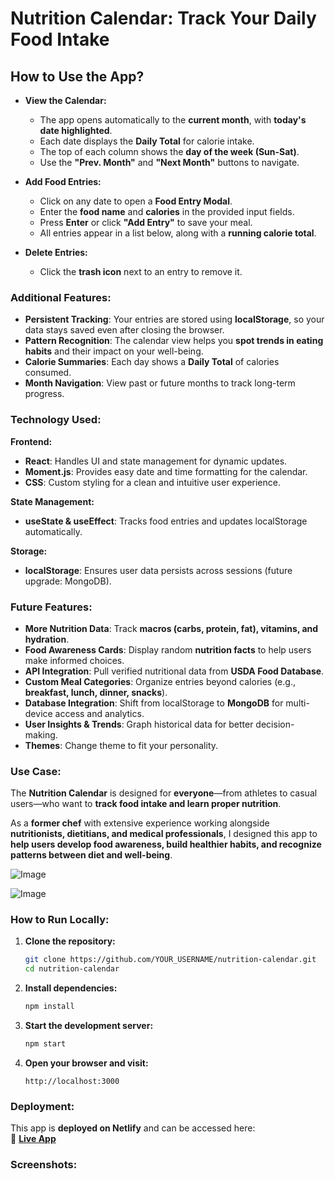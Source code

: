 # Nutrition Calendar: Track Your Daily Food Intake

## How to Use the App?

* **View the Calendar:**  
  - The app opens automatically to the **current month**, with **today's date highlighted**.  
  - Each date displays the **Daily Total** for calorie intake.  
  - The top of each column shows the **day of the week (Sun-Sat)**.  
  - Use the **"Prev. Month"** and **"Next Month"** buttons to navigate.  

* **Add Food Entries:**  
  - Click on any date to open a **Food Entry Modal**.  
  - Enter the **food name** and **calories** in the provided input fields.  
  - Press **Enter** or click **"Add Entry"** to save your meal.  
  - All entries appear in a list below, along with a **running calorie total**.  

* **Delete Entries:**  
  - Click the **trash icon** next to an entry to remove it.  

### Additional Features:  

* **Persistent Tracking**: Your entries are stored using **localStorage**, so your data stays saved even after closing the browser.  
* **Pattern Recognition**: The calendar view helps you **spot trends in eating habits** and their impact on your well-being.  
* **Calorie Summaries**: Each day shows a **Daily Total** of calories consumed.  
* **Month Navigation**: View past or future months to track long-term progress.  

### Technology Used:  

**Frontend:**  
* **React**: Handles UI and state management for dynamic updates.  
* **Moment.js**: Provides easy date and time formatting for the calendar.  
* **CSS**: Custom styling for a clean and intuitive user experience.  

**State Management:**  
* **useState & useEffect**: Tracks food entries and updates localStorage automatically.  

**Storage:**  
* **localStorage**: Ensures user data persists across sessions (future upgrade: MongoDB).  

### Future Features:  

* **More Nutrition Data**: Track **macros (carbs, protein, fat), vitamins, and hydration**.  
* **Food Awareness Cards**: Display random **nutrition facts** to help users make informed choices.  
* **API Integration**: Pull verified nutritional data from **USDA Food Database**.  
* **Custom Meal Categories**: Organize entries beyond calories (e.g., **breakfast, lunch, dinner, snacks**).  
* **Database Integration**: Shift from localStorage to **MongoDB** for multi-device access and analytics.  
* **User Insights & Trends**: Graph historical data for better decision-making.  
* **Themes**: Change theme to fit your personality.

### Use Case:  

The **Nutrition Calendar** is designed for **everyone**—from athletes to casual users—who want to **track food intake and learn proper nutrition**.  

As a **former chef** with extensive experience working alongside **nutritionists, dietitians, and medical professionals**, I designed this app to **help users develop food awareness, build healthier habits, and recognize patterns between diet and well-being**.  


![Image](https://github.com/user-attachments/assets/84ad3172-04f5-4d6c-9571-7db03b81f690)

![Image](https://github.com/user-attachments/assets/fca20167-296e-4439-9dce-544f5c8ef363)

### How to Run Locally:  

1. **Clone the repository:**  
   ```sh
   git clone https://github.com/YOUR_USERNAME/nutrition-calendar.git
   cd nutrition-calendar
   ```  
2. **Install dependencies:**  
   ```sh
   npm install
   ```  
3. **Start the development server:**  
   ```sh
   npm start
   ```  
4. **Open your browser and visit:**  
   ```
   http://localhost:3000
   ```  

### Deployment:  

This app is **deployed on Netlify** and can be accessed here:  
🔗 **[Live App]()**  

### Screenshots:  

